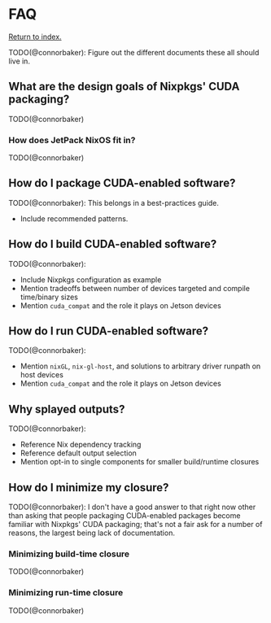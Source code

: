 # FAQ

[Return to index.](../README.md)

TODO(@connorbaker): Figure out the different documents these all should live in.

## What are the design goals of Nixpkgs' CUDA packaging?

TODO(@connorbaker)

### How does JetPack NixOS fit in?

TODO(@connorbaker)

## How do I package CUDA-enabled software?

TODO(@connorbaker): This belongs in a best-practices guide.

- Include recommended patterns.

## How do I build CUDA-enabled software?

TODO(@connorbaker):

- Include Nixpkgs configuration as example
- Mention tradeoffs between number of devices targeted and compile time/binary sizes
- Mention `cuda_compat` and the role it plays on Jetson devices

## How do I run CUDA-enabled software?

TODO(@connorbaker):

- Mention `nixGL`, `nix-gl-host`, and solutions to arbitrary driver runpath on host devices
- Mention `cuda_compat` and the role it plays on Jetson devices

## Why splayed outputs?

TODO(@connorbaker):

- Reference Nix dependency tracking
- Reference default output selection
- Mention opt-in to single components for smaller build/runtime closures

## How do I minimize my closure?

TODO(@connorbaker): I don't have a good answer to that right now other than asking that people packaging CUDA-enabled packages become familiar with Nixpkgs' CUDA packaging; that's not a fair ask for a number of reasons, the largest being lack of documentation.

### Minimizing build-time closure

TODO(@connorbaker)

### Minimizing run-time closure

TODO(@connorbaker)
